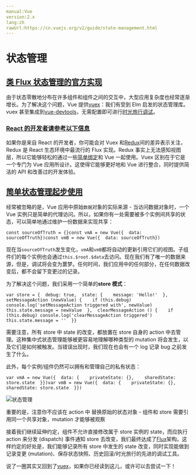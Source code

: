 ```yaml
---
manual:Vue
version:2.x
lang:zh
rawUrl:https://cn.vuejs.org/v2/guide/state-management.html
---
```



# 状态管理

## [类 Flux 状态管理的官方实现](%25333#类-Flux-状态管理的官方实现 "类 Flux 状态管理的官方实现")<a name="类-Flux-状态管理的官方实现"></a>


由于状态零散地分布在许多组件和组件之间的交互中，大型应用复杂度也经常逐渐增长。为了解决这个问题，Vue 提供[vuex](%24873 "")：我们有受到 Elm 启发的状态管理库。vuex 甚至集成到[vue-devtools](%2403 "")，无需配置即可进行[时光旅行调试](%25765 "")。


### [React 的开发者请参考以下信息](%25333#React-的开发者请参考以下信息 "React 的开发者请参考以下信息")<a name="React-的开发者请参考以下信息"></a>


如果你是来自 React 的开发者，你可能会对 Vuex 和[Redux](%25767 "")间的差异表示关注，Redux 是 React 生态环境中最流行的 Flux 实现。Redux 事实上无法感知视图层，所以它能够轻松的通过一些[简单绑定](%24872 "")和 Vue 一起使用。Vuex 区别在于它是一个专门为 Vue 应用所设计。这使得它能够更好地和 Vue 进行整合，同时提供简洁的 API 和改善过的开发体验。


## [简单状态管理起步使用](%25333#简单状态管理起步使用 "简单状态管理起步使用")<a name="简单状态管理起步使用"></a>


经常被忽略的是，Vue 应用中原始`数据`对象的实际来源 - 当访问数据对象时，一个 Vue 实例只是简单的代理访问。所以，如果你有一处需要被多个实例间共享的状态，可以简单地通过维护一份数据来实现共享：


```
const sourceOfTruth = {}const vmA = new Vue({  data: sourceOfTruth})const vmB = new Vue({  data: sourceOfTruth})
``` 



现在当`sourceOfTruth`发生变化，`vmA`和`vmB`都将自动的更新引用它们的视图。子组件们的每个实例也会通过`this.$root.$data`去访问。现在我们有了唯一的数据来源，但是，调试将会变为噩梦。任何时间，我们应用中的任何部分，在任何数据改变后，都不会留下变更过的记录。



为了解决这个问题，我们采用一个简单的**store 模式**：


```
var store = {  debug: true,  state: {    message: 'Hello!'  },  setMessageAction (newValue) {    if (this.debug) console.log('setMessageAction triggered with', newValue)    this.state.message = newValue  },  clearMessageAction () {    if (this.debug) console.log('clearMessageAction triggered')    this.state.message = ''  }}
``` 



需要注意，所有 store 中 state 的改变，都放置在 store 自身的 action 中去管理。这种集中式状态管理能够被更容易地理解哪种类型的 mutation 将会发生，以及它们是如何被触发。当错误出现时，我们现在也会有一个 log 记录 bug 之前发生了什么。



此外，每个实例/组件仍然可以拥有和管理自己的私有状态：


```
var vmA = new Vue({  data: {    privateState: {},    sharedState: store.state  }})var vmB = new Vue({  data: {    privateState: {},    sharedState: store.state  }})
``` 



![状态管理](%25763.png "")



重要的是，注意你不应该在 action 中 替换原始的状态对象 - 组件和 store 需要引用同一个共享对象，mutation 才能够被观察



接着我们继续延伸约定，组件不允许直接修改属于 store 实例的 state，而应执行 action 来分发 (dispatch) 事件通知 store 去改变，我们最终达成了[Flux](%25769 "")架构。这样约定的好处是，我们能够记录所有 store 中发生的 state 改变，同时实现能做到记录变更 (mutation)、保存状态快照、历史回滚/时光旅行的先进的调试工具。



说了一圈其实又回到了[vuex](%24873 "")，如果你已经读到这儿，或许可以去尝试一下！


